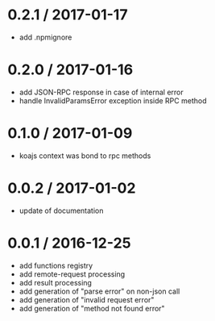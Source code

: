 0.2.1 / 2017-01-17
==================

 * add .npmignore


0.2.0 / 2017-01-16
==================

 * add JSON-RPC response in case of internal error
 * handle InvalidParamsError exception inside RPC method


0.1.0 / 2017-01-09
==================

 * koajs context was bond to rpc methods


0.0.2 / 2017-01-02
==================

 * update of documentation

0.0.1 / 2016-12-25
==================

 * add functions registry
 * add remote-request processing
 * add result processing
 * add generation of "parse error" on non-json call
 * add generation of "invalid request error"
 * add generation of "method not found error"
